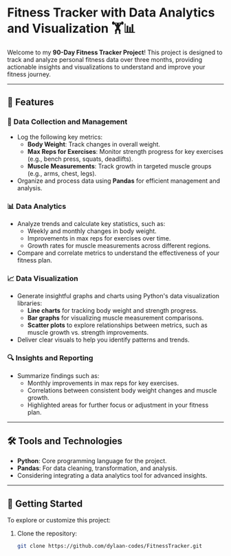 # Fitness Tracker with Data Analytics and Visualization 🏋️📊

Welcome to my **90-Day Fitness Tracker Project**! This project is designed to track and analyze personal fitness data over three months, providing actionable insights and visualizations to understand and improve your fitness journey.

---

## 🚀 Features

### 📂 **Data Collection and Management**
- Log the following key metrics:
  - **Body Weight**: Track changes in overall weight.
  - **Max Reps for Exercises**: Monitor strength progress for key exercises (e.g., bench press, squats, deadlifts).
  - **Muscle Measurements**: Track growth in targeted muscle groups (e.g., arms, chest, legs).
- Organize and process data using **Pandas** for efficient management and analysis.

### 📊 **Data Analytics**
- Analyze trends and calculate key statistics, such as:
  - Weekly and monthly changes in body weight.
  - Improvements in max reps for exercises over time.
  - Growth rates for muscle measurements across different regions.
- Compare and correlate metrics to understand the effectiveness of your fitness plan.

### 📈 **Data Visualization**
- Generate insightful graphs and charts using Python's data visualization libraries:
  - **Line charts** for tracking body weight and strength progress.
  - **Bar graphs** for visualizing muscle measurement comparisons.
  - **Scatter plots** to explore relationships between metrics, such as muscle growth vs. strength improvements.
- Deliver clear visuals to help you identify patterns and trends.

### 🔍 **Insights and Reporting**
- Summarize findings such as:
  - Monthly improvements in max reps for key exercises.
  - Correlations between consistent body weight changes and muscle growth.
  - Highlighted areas for further focus or adjustment in your fitness plan.

---

## 🛠️ Tools and Technologies
- **Python**: Core programming language for the project.
- **Pandas**: For data cleaning, transformation, and analysis.
- Considering integrating a data analytics tool for advanced insights.

---

## 🌟 Getting Started
To explore or customize this project:

1. Clone the repository:
   ```bash
   git clone https://github.com/dylaan-codes/FitnessTracker.git
   
